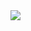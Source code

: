 

<img src="https://images.unsplash.com/photo-1556717511-1edf98a4aba6?ixid=MXwxMjA3fDB8MHxzZWFyY2h8MjI4fHxjb21wdXRlciUyMHByb2dyYW1taW5nfGVufDB8fDB8&ixlib=rb-1.2.1&auto=format&fit=crop&w=500&q=60">

<!--
**steveantoniosilva/steveantoniosilva** is a ✨ _special_ ✨ repository because its `README.md` (this file) appears on your GitHub profile.

Here are some ideas to get you started:

- 🔭 I’m currently working on ...
- 🌱 I’m currently learning ...
- 👯 I’m looking to collaborate on ...
- 🤔 I’m looking for help with ...
- 💬 Ask me about ...
- 📫 How to reach me: ...
- 😄 Pronouns: ...
- ⚡ Fun fact: ...
-->

